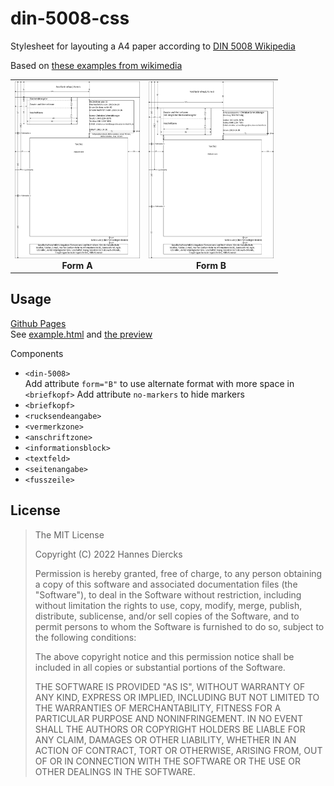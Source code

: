# din-5008-css

Stylesheet for layouting a A4 paper according to [DIN 5008 Wikipedia](https://de.wikipedia.org/wiki/DIN_5008)  

Based on [these examples from wikimedia](https://commons.wikimedia.org/wiki/Category:DIN_5008?uselang=de)  
<table>
  <tr>
    <td align="center">
      <a href="https://raw.githubusercontent.com/grapefruit89/din-5008-css-forked-for-later/master/DIN_5008,_Form_A.svg" target="_blank">
        <img src="https://raw.githubusercontent.com/grapefruit89/din-5008-css-forked-for-later/master/DIN_5008,_Form_A.svg" width="200" alt="Form A">
      </a>
      <div><strong>Form A</strong></div>
    </td>
    <td align="center">
      <a href="https://raw.githubusercontent.com/grapefruit89/din-5008-css-forked-for-later/master/DIN_5008_Form_B.svg" target="_blank">
        <img src="https://raw.githubusercontent.com/grapefruit89/din-5008-css-forked-for-later/master/DIN_5008_Form_B.svg" width="200" alt="Form B">
      </a>
      <div><strong>Form B</strong></div>
    </td>
  </tr>
</table>


## Usage  
[Github Pages](https://grapefruit89.github.io/din-5008-css-forked-for-later)  
See [example.html](./index.html) and [the preview](https://grapefruit89.github.io/din-5008-css-forked-for-later/)  









Components

- `<din-5008>`  
  Add attribute `form="B"` to use alternate format with more space in `<briefkopf>`
  Add attribute `no-markers` to hide markers
- `<briefkopf>`
- `<rucksendeangabe>`
- `<vermerkzone>`
- `<anschriftzone>`
- `<informationsblock>`
- `<textfeld>`
- `<seitenangabe>`
- `<fusszeile>`

## License

> The MIT License
>
> Copyright (C) 2022 Hannes Diercks
>
> Permission is hereby granted, free of charge, to any person obtaining a copy of
> this software and associated documentation files (the "Software"), to deal in
> the Software without restriction, including without limitation the rights to
> use, copy, modify, merge, publish, distribute, sublicense, and/or sell copies
> of the Software, and to permit persons to whom the Software is furnished to do
> so, subject to the following conditions:
>
> The above copyright notice and this permission notice shall be included in all
> copies or substantial portions of the Software.
>
> THE SOFTWARE IS PROVIDED "AS IS", WITHOUT WARRANTY OF ANY KIND, EXPRESS OR
> IMPLIED, INCLUDING BUT NOT LIMITED TO THE WARRANTIES OF MERCHANTABILITY, FITNESS
> FOR A PARTICULAR PURPOSE AND NONINFRINGEMENT. IN NO EVENT SHALL THE AUTHORS OR
> COPYRIGHT HOLDERS BE LIABLE FOR ANY CLAIM, DAMAGES OR OTHER LIABILITY, WHETHER
> IN AN ACTION OF CONTRACT, TORT OR OTHERWISE, ARISING FROM, OUT OF OR IN
> CONNECTION WITH THE SOFTWARE OR THE USE OR OTHER DEALINGS IN THE SOFTWARE.
